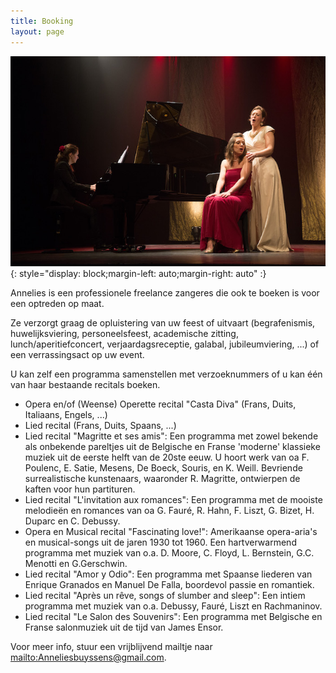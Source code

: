 ```yaml
---
title: Booking
layout: page 
---
```


![](/images/others/CloseOpera_piano.jpg){: style="display: block;margin-left: auto;margin-right: auto" :}

Annelies is een professionele freelance zangeres die ook te boeken is voor een optreden op maat.

Ze verzorgt graag de opluistering van uw feest of uitvaart (begrafenismis, huwelijksviering,     personeelsfeest, academische zitting, lunch/aperitiefconcert, verjaardagsreceptie, galabal, jubileumviering, ...) of een verrassingsact op uw event.

U kan zelf een programma samenstellen met verzoeknummers of u kan één van haar bestaande recitals boeken.

* Opera en/of (Weense) Operette recital "Casta Diva" (Frans, Duits, Italiaans, Engels, ...)
* Lied recital (Frans, Duits, Spaans, ...)
* Lied recital "Magritte et ses amis": Een programma met zowel bekende als onbekende pareltjes uit de Belgische en Franse 'moderne' klassieke muziek uit de eerste helft van de 20ste eeuw. U hoort werk van oa F. Poulenc, E. Satie, Mesens, De Boeck, Souris, en K. Weill. Bevriende surrealistische kunstenaars, waaronder R. Magritte, ontwierpen de kaften voor hun partituren.
* Lied recital "L'invitation aux romances": Een programma met de mooiste melodieën en romances van oa G. Fauré, R. Hahn, F. Liszt, G. Bizet, H. Duparc en C. Debussy.
* Opera en Musical recital "Fascinating love!": Amerikaanse opera-aria's en musical-songs uit de jaren 1930 tot 1960. Een hartverwarmend programma met muziek van o.a. D. Moore, C. Floyd, L. Bernstein, G.C. Menotti en G.Gerschwin.
* Lied recital "Amor y Odio": Een programma met Spaanse liederen van Enrique Granados en Manuel De Falla, boordevol passie en romantiek.
* Lied recital "Après un rêve, songs of slumber and sleep": Een intiem programma met muziek van o.a. Debussy, Fauré, Liszt en Rachmaninov.
* Lied recital "Le Salon des Souvenirs": Een programma met Belgische en Franse salonmuziek uit de tijd van James Ensor.

Voor meer info, stuur een vrijblijvend mailtje naar <mailto:Anneliesbuyssens@gmail.com>.
